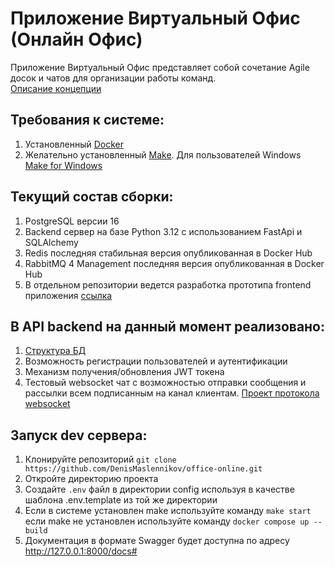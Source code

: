 # Приложение Виртуальный Офис (Онлайн Офис)
Приложение Виртуальный Офис представляет собой сочетание Agile досок и чатов для организации работы команд.  
[Описание концепции](https://docs.google.com/document/d/18LW9NSkqJL2wgNNiybbIwfivqAUDlHoJxPBWO1Tdr9Y/edit?usp=sharing)

## Требования к системе:
1) Установленный [Docker](https://www.docker.com/)
2) Желательно установленный [Make](https://www.gnu.org/software/make/). Для пользователей Windows [Make for Windows](https://gnuwin32.sourceforge.net/packages/make.htm)

## Текущий состав сборки:
1) PostgreSQL версии 16
2) Backend сервер на базе Python 3.12 с использованием FastApi и SQLAlchemy   
3) Redis последняя стабильная версия опубликованная в Docker Hub
4) RabbitMQ 4 Management последняя версия опубликованная в Docker Hub
5) В отдельном репозитории ведется разработка прототипа frontend приложения [ссылка](https://github.com/DenisMaslennikov/virtual-office-portotype)

## В API backend на данный момент реализовано:
1) [Структура БД](https://dbdiagram.io/d/online_office-674309ede9daa85aca83d70e)
2) Возможность регистрации пользователей и аутентификации
3) Механизм получения/обновления JWT токена
4) Тестовый websocket чат с возможностью отправки сообщения и рассылки всем подписанным на канал клиентам. [Проект протокола websocket](https://docs.google.com/document/d/138YtcPSjwvNBRKij6UjerFuiyjv6x1ZWpNOoYhxnI8s/edit?usp=sharing)

## Запуск dev сервера:
1) Клонируйте репозиторий `git clone https://github.com/DenisMaslennikov/office-online.git`
2) Откройте директорию проекта
3) Создайте `.env` файл в директории config используя в качестве шаблона .env.template из той же директории
4) Если в системе установлен make используйте команду `make start` если make не установлен используйте команду `docker compose up --build`
5) Документация в формате Swagger будет доступна по адресу http://127.0.0.1:8000/docs#


